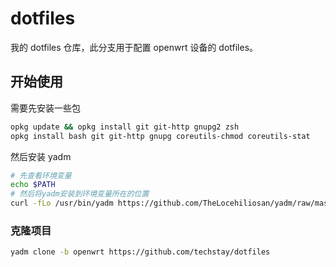 # dotfiles

我的 dotfiles 仓库，此分支用于配置 openwrt 设备的 dotfiles。

## 开始使用

需要先安装一些包

```sh
opkg update && opkg install git git-http gnupg2 zsh
opkg install bash git git-http gnupg coreutils-chmod coreutils-stat
```

然后安装 yadm

```sh
# 先查看环境变量
echo $PATH
# 然后将yadm安装到环境变量所在的位置
curl -fLo /usr/bin/yadm https://github.com/TheLocehiliosan/yadm/raw/master/yadm && chmod a+x /usr/bin/yadm
```

### 克隆项目

```sh
yadm clone -b openwrt https://github.com/techstay/dotfiles
```
